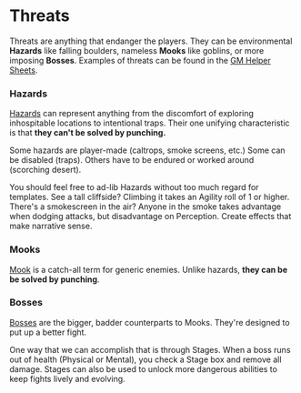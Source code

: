 
# Threats

Threats are anything that endanger the players. They can be environmental **Hazards** like falling boulders, nameless **Mooks** like goblins, or more imposing **Bosses**. Examples of threats can be found in the [GM Helper Sheets](https://docs.google.com/spreadsheets/d/1wxh7dnNsPwu2GWNAlKc6xBhLHH4P1KA8cSo2YKU2nww/edit#gid=416188722).


### Hazards

[Hazards](https://fate-srd.com/fate-adversary-toolkit/obstacles) can represent anything from the discomfort of exploring inhospitable locations to intentional traps. Their one unifying characteristic is that **they can't be solved by punching.**

Some hazards are player-made (caltrops, smoke screens, etc.) Some can be disabled (traps). Others have to be endured or worked around (scorching desert).

You should feel free to ad-lib Hazards without too much regard for templates. See a tall cliffside? Climbing it takes an Agility roll of 1 or higher. There's a smokescreen in the air? Anyone in the smoke takes advantage when dodging attacks, but disadvantage on Perception. Create effects that make narrative sense.


### Mooks

[Mook](https://fate-srd.com/fate-adversary-toolkit/enemies) is a catch-all term for generic enemies. Unlike hazards, **they can be be solved by punching**. 


### Bosses

[Bosses](https://fate-srd.com/fate-adversary-toolkit/enemies) are the bigger, badder counterparts to Mooks. They're designed to put up a better fight.

One way that we can accomplish that is through Stages. When a boss runs out of health (Physical or Mental), you check a Stage box and remove all damage. Stages can also be used to unlock more dangerous abilities to keep fights lively and evolving.